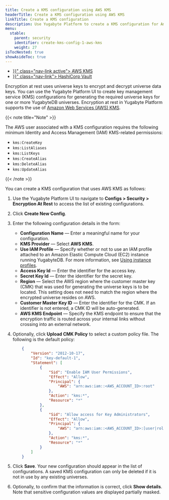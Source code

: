 ```yaml
---
title: Create a KMS configuration using AWS KMS
headerTitle: Create a KMS configuration using AWS KMS
linkTitle: Create a KMS configuration
description: Use Yugabyte Platform to create a KMS configuration for Amazon Web Services (AWS) KMS.
menu:
  stable:
    parent: security
    identifier: create-kms-config-1-aws-kms
    weight: 27
isTocNested: true
showAsideToc: true
---
```


<ul class="nav nav-tabs-alt nav-tabs-yb">

  <li >
    <a href="{{< relref "./aws-kms.md" >}}" class="nav-link active">
      <i class="icon-postgres" aria-hidden="true"></i>
      AWS KMS
    </a>
  </li>

  <li >
    <a href="{{< relref "./hashicorp-kms.md" >}}" class="nav-link">
      <i class="icon-postgres" aria-hidden="true"></i>
      HashiCorp Vault
    </a>
  </li>

</ul>

Encryption at rest uses universe keys to encrypt and decrypt universe data keys. You can use the Yugabyte Platform UI to create key management service (KMS) configurations for generating the required universe keys for one or more YugabyteDB universes. Encryption at rest in Yugabyte Platform supports the use of [Amazon Web Services (AWS) KMS](https://aws.amazon.com/kms/).

{{< note title="Note" >}}

The AWS user associated with a KMS configuration requires the following minimum Identity and Access Management (IAM) KMS-related permissions:

- `kms:CreateKey`
- `kms:ListAliases`
- `kms:ListKeys`
- `kms:CreateAlias`
- `kms:DeleteAlias`
- `kms:UpdateAlias`

{{< /note >}}

You can create a KMS configuration that uses AWS KMS as follows:

1. Use the Yugabyte Platform UI to navigate to **Configs > Security > Encryption At Rest** to access the list of existing configurations.

2. Click **Create New Config**.

3. Enter the following configuration details in the form:

    - **Configuration Name** — Enter a meaningful name for your configuration.
    - **KMS Provider** — Select **AWS KMS**.
    - **Use IAM Profile** — Specify whether or not to use an IAM profile attached to an Amazon Elastic Compute Cloud (EC2) instance running YugabyteDB. For more information, see [Using instance profiles](https://docs.aws.amazon.com/IAM/latest/UserGuide/id_roles_use_switch-role-ec2_instance-profiles.html).
    - **Access Key Id** — Enter the identifier for the access key.
    - **Secret Key Id** — Enter the identifier for the secret key.
    - **Region** — Select the AWS region where the customer master key (CMK) that was used for generating the universe keys is to be located. This setting does not need to match the region where the encrypted universe resides on AWS.
    - **Customer Master Key ID** — Enter the identifier for the CMK. If an identifier is not entered, a CMK ID will be auto-generated.
    - **AWS KMS Endpoint** — Specify the KMS endpoint to ensure that the encryption traffic is routed across your internal links without crossing into an external network.

4. Optionally, click **Upload CMK Policy** to select a custom policy file. The following is the default policy:

    ```json
        {
            "Version": "2012-10-17",
            "Id": "key-default-1",
            "Statement": [
                {
                    "Sid": "Enable IAM User Permissions",
                    "Effect": "Allow",
                    "Principal": {
                        "AWS": "arn:aws:iam::<AWS_ACCOUNT_ID>:root"
                    },
                    "Action": "kms:*",
                    "Resource": "*"
                },
                {
                    "Sid": "Allow access for Key Administrators",
                    "Effect": "Allow",
                    "Principal": {
                        "AWS": "arn:aws:iam::<AWS_ACCOUNT_ID>:[user|role]{1}/[<USER_NAME>|<ROLE_NAME>]{1}"
                    },
                    "Action": "kms:*",
                    "Resource": "*"
                }
            ]
        }
    ```

5. Click **Save**. Your new configuration should appear in the list of configurations. A saved KMS configuration can only be deleted if it is not in use by any existing universes.

6. Optionally, to confirm that the information is correct, click **Show details**. Note that sensitive configuration values are displayed partially masked.